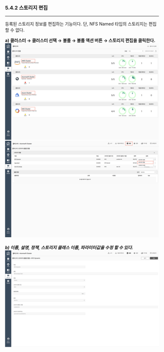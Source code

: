 ### 5.4.2 스토리지 편집

---

등록된 스토리지 정보를 편집하는 기능이다. 단, NFS Named 타입의 스토리지는 편집할 수 없다.

**a\) 클러스터 **→** 클러스터 선택 →** **볼륨 **→** 볼륨 액션 버튼 → 스토리지 편집을 클릭한다.**![](/assets/KR/3.0.0/5.4.2_1.png)![](/assets/KR/3.0.0/5.4.2_2.png)

##### b\) 이름, 설명, 정책, 스토리지 클래스 이름, 파라미터값을 수정 할 수 있다.![](/assets/KR/3.0.0/5.4.2_3.png)



